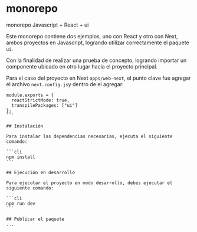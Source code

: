 # monorepo

monorepo Javascript + React + ui

Este monorepo contiene dos ejemplos, uno con React y otro con Next, ambos proyectos en  Javascript, logrando utilizar correctamente el paquete `ui`.

Con la finalidad de realizar una prueba de concepto, logrando importar un componente ubicado en otro lugar hacia el proyecto principal.

Para el caso del proyecto en Next `apps/web-next`, el punto clave fue agregar el archivo `next.config.js`y dentro de el agregar:
````
module.exports = {
  reactStrictMode: true,
  transpilePackages: ["ui"]
};
```

## Instalación

Para instalar las dependencias necesarias, ejecuta el siguiente comando:

```cli
npm install
```

## Ejecución en desarrollo

Para ejecutar el proyecto en modo desarrollo, debes ejecutar el siguiente comando:

```cli
npm run dev
```

## Publicar el paquete
...